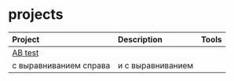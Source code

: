 # projects

| Project | Description | Tools |
| :-------------------- | :--------------------------------------------------------------- |:------------------ |
| [AB test](https://github.com/anna-bakh/projects/blob/main/AB_test_ENG/AB_test.ipynb)
 | с выравниванием справа                                           | и с выравниванием  |


